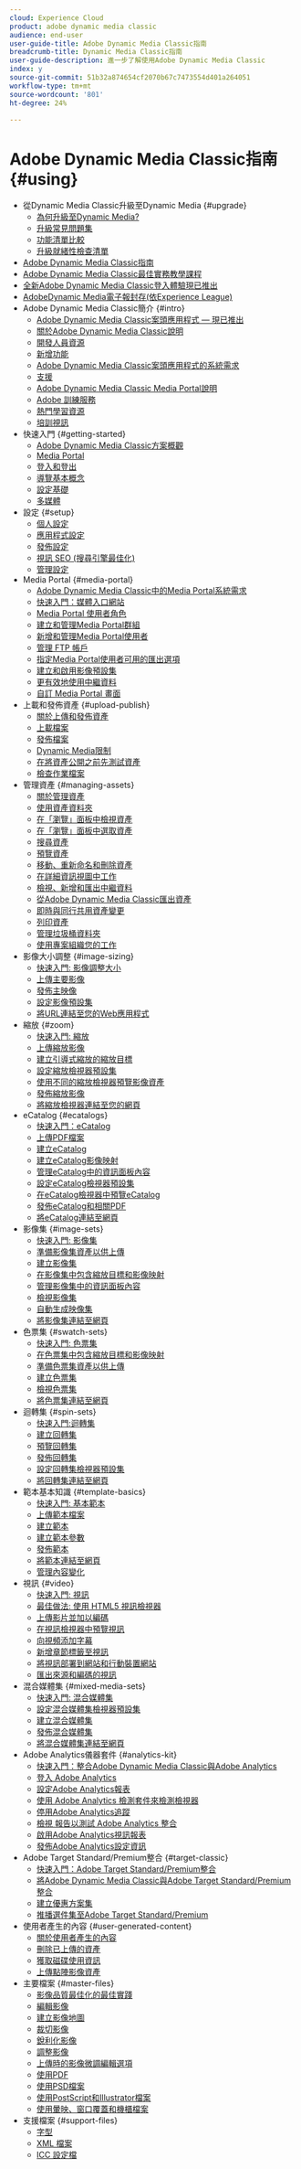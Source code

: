 ```yaml
---
cloud: Experience Cloud
product: adobe dynamic media classic
audience: end-user
user-guide-title: Adobe Dynamic Media Classic指南
breadcrumb-title: Dynamic Media Classic指南
user-guide-description: 進一步了解使用Adobe Dynamic Media Classic
index: y
source-git-commit: 51b32a874654cf2070b67c7473554d401a264051
workflow-type: tm+mt
source-wordcount: '801'
ht-degree: 24%

---
```



# Adobe Dynamic Media Classic指南 {#using}

+ 從Dynamic Media Classic升級至Dynamic Media {#upgrade}
   + [為何升級至Dynamic Media?](upgrade.md)
   + [升級常見問題集](upgrade-faq.md)
   + [功能清單比較](upgrade-feature-comparison.md)
   + [升級就緒性檢查清單](upgrade-readiness.md)
+ [Adobe Dynamic Media Classic指南](home.md)
+ [Adobe Dynamic Media Classic最佳實務教學課程](https://experienceleague.adobe.com/docs/experience-manager-learn/dynamic-media-classic-tutorial/overview.html)
+ [全新Adobe Dynamic Media Classic登入體驗現已推出](new-ui-2020.md)
+ [AdobeDynamic Media電子報封存(依Experience League)](dynamic-media-newsletter.md)
+ Adobe Dynamic Media Classic簡介 {#intro}
   + [Adobe Dynamic Media Classic案頭應用程式 — 現已推出](dynamic-media-classic-desktop-app.md)
   + [關於Adobe Dynamic Media Classic說明](introduction.md)
   + [開發人員資源](developer-resources.md)
   + [新增功能](whats-new.md)
   + [Adobe Dynamic Media Classic案頭應用程式的系統需求](system-requirements.md)
   + [支援](support.md)
   + [Adobe Dynamic Media Classic Media Portal說明](help-dmc-media-portal.md)
   + [Adobe 訓練服務](training-services.md)
   + [熱門學習資源](popular-resources.md)
   + [培訓視訊](training-videos.md)
+ 快速入門 {#getting-started}
   + [Adobe Dynamic Media Classic方案概觀](dmc-platform-overview.md)
   + [Media Portal](media-portal.md)
   + [登入和登出](signing-out.md)
   + [導覽基本概念](navigation-basics.md)
   + [設定基礎](setup-basics.md)
   + [多媒體](rich-media.md)
+ 設定 {#setup}
   + [個人設定](personal-setup.md)
   + [應用程式設定](application-setup.md)
   + [發佈設定](publish-setup.md)
   + [視訊 SEO (搜尋引擎最佳化)](video-seo-search-engine-optimization.md)
   + [管理設定](administration-setup.md)
+ Media Portal {#media-portal}
   + [Adobe Dynamic Media Classic中的Media Portal系統需求](system-requirements-media-portal.md)
   + [快速入門：媒體入口網站](quick-start-media-portal-administration.md)
   + [Media Portal 使用者角色](media-portal-user-roles.md)
   + [建立和管理Media Portal群組](creating-media-portal-groups.md)
   + [新增和管理Media Portal使用者](adding-media-portal-users.md)
   + [管理 FTP 帳戶](ftp-accounts.md)
   + [指定Media Portal使用者可用的匯出選項](specifying-export-options-available-media.md)
   + [建立和啟用影像預設集](creating-enabling-image-presets.md)
   + [更有效地使用中繼資料](making-efficient-metadata.md)
   + [自訂 Media Portal 畫面](customizing-media-portal-screen.md)
+ 上載和發佈資產 {#upload-publish}
   + [關於上傳和發佈資產](about-asset-upload-publish.md)
   + [上載檔案](uploading-files.md)
   + [發佈檔案](publishing-files.md)
   + [Dynamic Media限制](limitations.md)
   + [在將資產公開之前先測試資產](testing-assets-making-them-public.md)
   + [檢查作業檔案](checking-job-files.md)
+ 管理資產 {#managing-assets}
   + [關於管理資產](about-managing-assets.md)
   + [使用資產資料夾](asset-folders.md)
   + [在「瀏覽」面板中檢視資產](viewing-assets-browse-panel.md)
   + [在「瀏覽」面板中選取資產](selecting-assets-browse-panel.md)
   + [搜尋資產](searching-assets.md)
   + [預覽資產](previewing-asset.md)
   + [移動、重新命名和刪除資產](moving-renaming-deleting-assets.md)
   + [在詳細資訊視圖中工作](detail-view.md)
   + [檢視、新增和匯出中繼資料](viewing-adding-exporting-metadata.md)
   + [從Adobe Dynamic Media Classic匯出資產](exporting-assets-from-dmc.md)
   + [即時與同行共用資產變更](sharing-asset-changes-peers-real.md)
   + [列印資產](printing-assets.md)
   + [管理垃圾桶資料夾](trash-folder.md)
   + [使用專案組織您的工作](organizing-projects.md)
+ 影像大小調整 {#image-sizing}
   + [快速入門: 影像調整大小](quick-start-image-sizing.md)
   + [上傳主要影像](uploading-master-images.md)
   + [發佈主映像](publishing-master-images.md)
   + [設定影像預設集](setting-image-presets.md)
   + [將URL連結至您的Web應用程式](linking-urls-web-application.md)
+ 縮放 {#zoom}
   + [快速入門: 縮放](quick-start-zoom.md)
   + [上傳縮放影像](uploading-zoom-images.md)
   + [建立引導式縮放的縮放目標](creating-zoom-targets-guided-zoom.md)
   + [設定縮放檢視器預設集](setting-zoom-viewer-presets.md)
   + [使用不同的縮放檢視器預覽影像資產](previewing-image-assets-different-zoom.md)
   + [發佈縮放影像](publishing-zoom-images.md)
   + [將縮放檢視器連結至您的網頁](linking-zoom-viewers-web-pages.md)
+ eCatalog {#ecatalogs}
   + [快速入門：eCatalog](quick-start-ecatalog.md)
   + [上傳PDF檔案](uploading-pdf-files.md)
   + [建立eCatalog](creating-ecatalog.md)
   + [建立eCatalog影像映射](creating-ecatalog-image-maps.md)
   + [管理eCatalog中的資訊面板內容](info-panel-content-ecatalog.md)
   + [設定eCatalog檢視器預設集](setting-ecatalog-viewer-presets.md)
   + [在eCatalog檢視器中預覽eCatalog](previewing-ecatalogs-ecatalog-viewer.md)
   + [發佈eCatalog和相關PDF](publishing-ecatalogs-associated-pdfs.md)
   + [將eCatalog連結至網頁](linking-ecatalog-web-page.md)
+ 影像集 {#image-sets}
   + [快速入門: 影像集](quick-start-image-sets.md)
   + [準備影像集資產以供上傳](preparing-image-set-assets-upload.md)
   + [建立影像集](creating-image-set.md)
   + [在影像集中包含縮放目標和影像映射](including-zoom-targets-image-maps-image-sets.md)
   + [管理影像集中的資訊面板內容](info-panel-content-image-sets.md)
   + [檢視影像集](viewing-image-sets.md)
   + [自動生成映像集](automated-image-set-generation.md)
   + [將影像集連結至網頁](linking-image-set-web-page.md)
+ 色票集 {#swatch-sets}
   + [快速入門: 色票集](quick-start-swatch-sets.md)
   + [在色票集中包含縮放目標和影像映射](including-zoom-targets-image-maps-swatch-sets.md)
   + [準備色票集資產以供上傳](preparing-swatch-set-assets-upload.md)
   + [建立色票集](creating-swatch-set.md)
   + [檢視色票集](viewing-swatch-sets.md)
   + [將色票集連結至網頁](linking-swatch-set-web-page.md)
+ 迴轉集 {#spin-sets}
   + [快速入門:迴轉集](quick-start-spin-sets.md)
   + [建立回轉集](creating-spin-set.md)
   + [預覽回轉集](previewing-spin-set.md)
   + [發佈回轉集](publishing-spin-set.md)
   + [設定回轉集檢視器預設集](setting-spin-set-viewer-presets.md)
   + [將回轉集連結至網頁](linking-spin-set-web-page.md)
+ 範本基本知識 {#template-basics}
   + [快速入門: 基本範本](quick-start-template-basics.md)
   + [上傳範本檔案](uploading-template-files.md)
   + [建立範本](creating-template.md)
   + [建立範本參數](creating-template-parameters.md)
   + [發佈範本](publishing-templates.md)
   + [將範本連結至網頁](linking-template-web-page.md)
   + [管理內容變化](content-variations.md)
+ 視訊 {#video}
   + [快速入門: 視訊](quick-start-video.md)
   + [最佳做法: 使用 HTML5 視訊檢視器](best-practice-using-html5-video.md)
   + [上傳影片並加以編碼](uploading-encoding-videos.md)
   + [在視訊檢視器中預覽視訊](previewing-videos-video-viewer.md)
   + [向視頻添加字幕](adding-captions-video.md)
   + [新增章節標籤至視訊](adding-chapter-markers-video.md)
   + [將視訊部署到網站和行動裝置網站](deploying-video-websites-mobile-sites.md)
   + [匯出來源和編碼的視訊](exporting-source-encoded-videos.md)
+ 混合媒體集 {#mixed-media-sets}
   + [快速入門: 混合媒體集](quick-start-mixed-media-sets.md)
   + [設定混合媒體集檢視器預設集](setting-mixed-media-set-viewer.md)
   + [建立混合媒體集](creating-mixed-media-set.md)
   + [發佈混合媒體集](publishing-mixed-media-set.md)
   + [將混合媒體集連結至網頁](linking-mixed-media-set-web.md)
+ Adobe Analytics儀器套件 {#analytics-kit}
   + [快速入門：整合Adobe Dynamic Media Classic與Adobe Analytics](quick-start-integrating-dmc-analytics.md)
   + [登入 Adobe Analytics](log-analytics.md)
   + [設定Adobe Analytics報表](configuring-analytics-reports.md)
   + [使用 Adobe Analytics 檢測套件來檢測檢視器](instrumenting-viewer-using-analytics-instrumentation.md)
   + [停用Adobe Analytics追蹤](disabling-analytics-tracking.md)
   + [檢視 報告以測試 Adobe Analytics 整合](testing-integration-viewing-analytics-report.md)
   + [啟用Adobe Analytics視訊報表](enabling-analytics-video-reports.md)
   + [發佈Adobe Analytics設定資訊](publishing-analytics-configuration-information.md)
+ Adobe Target Standard/Premium整合 {#target-classic}
   + [快速入門：Adobe Target Standard/Premium整合](quick-start-target-integration.md)
   + [將Adobe Dynamic Media Classic與Adobe Target Standard/Premium整合](integrating-dmc-with-target.md)
   + [建立優惠方案集](creating-offer-set.md)
   + [推播選件集至Adobe Target Standard/Premium](pushing-offer-sets-target.md)
+ 使用者產生的內容 {#user-generated-content}
   + [關於使用者產生的內容](about-ugc.md)
   + [刪除已上傳的資產](deleting-uploaded-asset.md)
   + [獲取磁碟使用資訊](getting-disk-usage-information.md)
   + [上傳點陣影像資產](uploading-image-asset-or-vector.md)
+ 主要檔案 {#master-files}
   + [影像品質最佳化的最佳實踐](best-practices-optimizing-quality-images.md)
   + [編輯影像](editing-images.md)
   + [建立影像地圖](creating-image-maps.md)
   + [裁切影像](cropping-image.md)
   + [銳利化影像](sharpening-image.md)
   + [調整影像](adjusting-image.md)
   + [上傳時的影像微調編輯選項](image-editing-options-upload.md)
   + [使用PDF](pdfs.md)
   + [使用PSD檔案](psd-files.md)
   + [使用PostScript和Illustrator檔案](postscript-illustrator-files.md)
   + [使用暈映、窗口覆蓋和機櫃檔案](vignette-window-covering-cabinet-files.md)
+ 支援檔案 {#support-files}
   + [字型](fonts.md)
   + [XML 檔案](xml-files.md)
   + [ICC 設定檔](icc-profiles.md)
